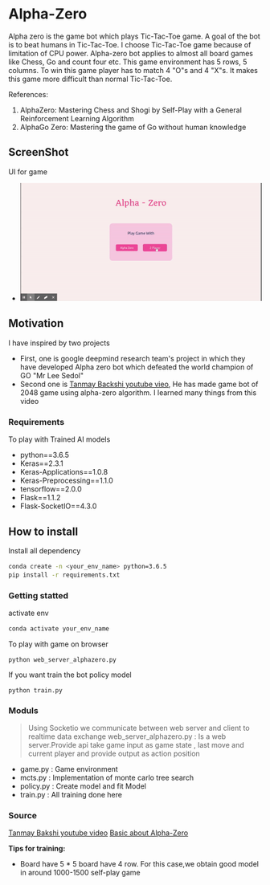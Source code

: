 # Alpha-Zero
Alpha zero is the game bot which plays Tic-Tac-Toe game. A goal of the bot is to beat humans in Tic-Tac-Toe. I choose Tic-Tac-Toe game because of limitation of CPU power. Alpha-zero bot applies to almost all board games like Chess, Go and count four etc. This game environment has 5 rows, 5 columns. To win this game player has to match 4 "O"s and 4 "X"s. It makes this game more difficult than normal Tic-Tac-Toe.

References:  
1. AlphaZero: Mastering Chess and Shogi by Self-Play with a General Reinforcement Learning Algorithm
2. AlphaGo Zero: Mastering the game of Go without human knowledge

## ScreenShot
UI for game
- ![GamePlay](https://raw.githubusercontent.com/fahim9898/alpha_zero/master/video/playing.gif)

## Motivation
I have inspired by two projects
- First, one is google deepmind research team's project in which they have developed Alpha zero bot which defeated the world champion of GO "Mr Lee Sedol"
- Second one is [Tanmay Backshi youtube vieo](https://www.youtube.com/watch?v=9XVmTMv2TOE), He has made game bot of 2048 game using alpha-zero algorithm. I learned many things from this video

### Requirements
To play with Trained AI models
- python==3.6.5
- Keras==2.3.1
- Keras-Applications==1.0.8
- Keras-Preprocessing==1.1.0
- tensorflow==2.0.0
- Flask==1.1.2
- Flask-SocketIO==4.3.0

## How to install
Install all dependency 
```sh
conda create -n <your_env_name> python=3.6.5
pip install -r requirements.txt
```

### Getting statted
activate env
```sh
conda activate your_env_name
```
To play with game on browser
```
python web_server_alphazero.py
```
If you want train the bot policy model
```
python train.py
```

### Moduls
>Using Socketio we communicate between web server and client to realtime data exchange
>web_server_alphazero.py : Is a web server.Provide api take game input as game state , last move and current player and provide output as action position
- game.py : Game environment 
- mcts.py : Implementation of monte carlo tree search
- policy.py : Create model and fit Model
- train.py :  All training done here

### Source
[Tanmay Bakshi youtube video](https://www.youtube.com/watch?v=9XVmTMv2TOE)
[Basic about Alpha-Zero](https://medium.com/@jonathan_hui/alphago-zero-a-game-changer-14ef6e45eba5)

**Tips for training:**
- Board have 5 * 5 board have 4 row. For this case,we obtain good model in around 1000-1500 self-play game